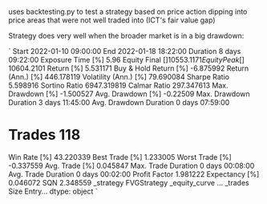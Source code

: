 uses backtesting.py to test a strategy based on price action dipping into price areas that were not well traded into (ICT's fair value gap)

Strategy does very well when the broader market is in a big drawdown:

`
Start                     2022-01-10 09:00:00
End                       2022-01-18 18:22:00
Duration                      8 days 09:22:00
Exposure Time [%]                        5.96
Equity Final [$]                   10553.1171
Equity Peak [$]                    10604.2101
Return [%]                           5.531171
Buy & Hold Return [%]               -6.875992
Return (Ann.) [%]                  446.178119
Volatility (Ann.) [%]               79.690084
Sharpe Ratio                         5.598916
Sortino Ratio                     6947.319819
Calmar Ratio                       297.347613
Max. Drawdown [%]                   -1.500527
Avg. Drawdown [%]                    -0.22509
Max. Drawdown Duration        3 days 11:45:00
Avg. Drawdown Duration        0 days 07:59:00
# Trades                                  118
Win Rate [%]                        43.220339
Best Trade [%]                       1.233005
Worst Trade [%]                     -0.337559
Avg. Trade [%]                       0.045847
Max. Trade Duration           0 days 00:08:00
Avg. Trade Duration           0 days 00:02:00
Profit Factor                        1.981222
Expectancy [%]                       0.046072
SQN                                  2.348559
_strategy                         FVGStrategy
_equity_curve                             ...
_trades                        Size  Entry...
dtype: object
`